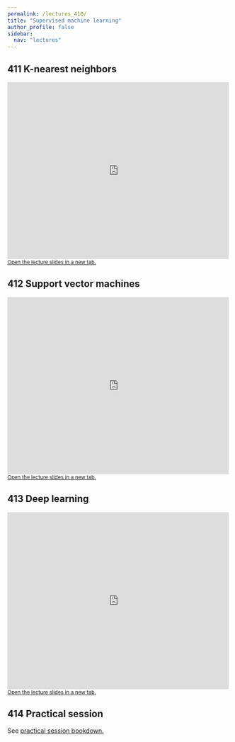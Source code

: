 ```yaml
---
permalink: /lectures_410/
title: "Supervised machine learning"
author_profile: false
sidebar:
  nav: "lectures"
---
```



## 411 K-nearest neighbors

<div style="position: relative; width: 500px; height: 400px;">
<iframe src="https://sdesabbata.github.io/granolarr/lectures/html/411_L_KNN.html" title="411_L_KNN" frameborder="0" style="width: 1000px; height: 800px; -webkit-transform: scale(0.5) translate(-500px,-400px);-moz-transform: scale(0.5) translate(-500px,-400px); "></iframe>
</div>

<small>
<a href="https://sdesabbata.github.io/granolarr/lectures/html/411_L_KNN" target="_blank">Open the lecture slides in a new tab.</a>
</small>

## 412 Support vector machines

<div style="position: relative; width: 500px; height: 400px;">
<iframe src="https://sdesabbata.github.io/granolarr/lectures/html/412_L_SupportVectorMachines.html" title="412_L_SupportVectorMachines" frameborder="0" style="width: 1000px; height: 800px; -webkit-transform: scale(0.5) translate(-500px,-400px);-moz-transform: scale(0.5) translate(-500px,-400px); "></iframe>
</div>

<small>
<a href="https://sdesabbata.github.io/granolarr/lectures/html/412_L_SupportVectorMachines" target="_blank">Open the lecture slides in a new tab.</a>
</small>

## 413 Deep learning

<div style="position: relative; width: 500px; height: 400px;">
<iframe src="https://sdesabbata.github.io/granolarr/lectures/html/413_L_DeepLearning.html" title="413_L_DeepLearning" frameborder="0" style="width: 1000px; height: 800px; -webkit-transform: scale(0.5) translate(-500px,-400px);-moz-transform: scale(0.5) translate(-500px,-400px); "></iframe>
</div>

<small>
<a href="https://sdesabbata.github.io/granolarr/lectures/html/413_L_DeepLearning" target="_blank">Open the lecture slides in a new tab.</a>
</small>

## 414 Practical session

See <a href="https://sdesabbata.github.io/granolarr/practicals/bookdown/support-vector-machines" target="_blank">practical session bookdown.</a>
